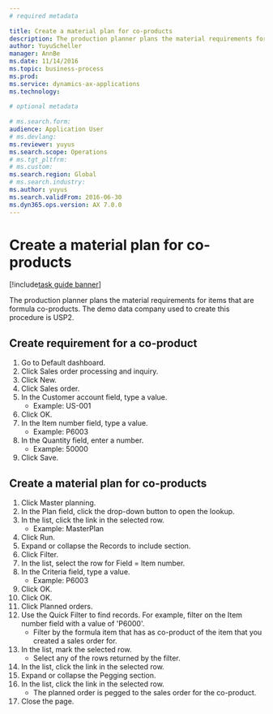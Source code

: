 ```yaml
--- 
# required metadata 
 
title: Create a material plan for co-products
description: The production planner plans the material requirements for items that are formula co-products. 
author: YuyuScheller
manager: AnnBe 
ms.date: 11/14/2016
ms.topic: business-process 
ms.prod:  
ms.service: dynamics-ax-applications 
ms.technology:  
 
# optional metadata 
 
# ms.search.form:   
audience: Application User 
# ms.devlang:  
ms.reviewer: yuyus
ms.search.scope: Operations 
# ms.tgt_pltfrm:  
# ms.custom:  
ms.search.region: Global
# ms.search.industry: 
ms.author: yuyus
ms.search.validFrom: 2016-06-30 
ms.dyn365.ops.version: AX 7.0.0 
---
```

# Create a material plan for co-products

[!include[task guide banner](../../includes/task-guide-banner.md)]

The production planner plans the material requirements for items that are formula co-products. The demo data company used to create this procedure is USP2.


## Create requirement for a co-product
1. Go to Default dashboard.
2. Click Sales order processing and inquiry.
3. Click New.
4. Click Sales order.
5. In the Customer account field, type a value.
    * Example: US-001  
6. Click OK.
7. In the Item number field, type a value.
    * Example: P6003  
8. In the Quantity field, enter a number.
    * Example: 50000  
9. Click Save.

## Create a material plan for co-products
1. Click Master planning.
2. In the Plan field, click the drop-down button to open the lookup.
3. In the list, click the link in the selected row.
    * Example: MasterPlan  
4. Click Run.
5. Expand or collapse the Records to include section.
6. Click Filter.
7. In the list, select the row for Field = Item number.
8. In the Criteria field, type a value.
    * Example: P6003  
9. Click OK.
10. Click OK.
11. Click Planned orders.
12. Use the Quick Filter to find records. For example, filter on the Item number field with a value of 'P6000'.
    * Filter by the formula item that has as co-product of the item that you created a sales order for.  
13. In the list, mark the selected row.
    * Select any of the rows returned by the filter.  
14. In the list, click the link in the selected row.
15. Expand or collapse the Pegging section.
16. In the list, click the link in the selected row.
    * The planned order is pegged to the sales order for the co-product.  
17. Close the page.


